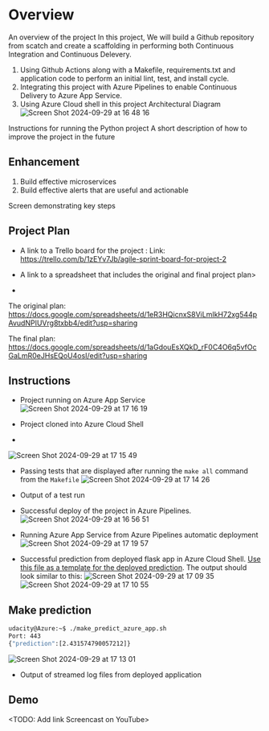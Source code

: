 # Overview
An overview of the project
In this project, We will build a Github repository from scatch and create a scaffolding in performing
both Continuous Integration and Continuous Delevery.
 1. Using Github Actions along with a Makefile, requirements.txt and application code to perform an initial lint, test, and install cycle.
 2. Integrating this project with Azure Pipelines to enable Continuous Delivery to Azure App Service.
 3. Using Azure Cloud shell in this project
Architectural Diagram
![Screen Shot 2024-09-29 at 16 48 16](https://github.com/user-attachments/assets/3edc738e-d80f-46f0-897f-ad68bfddc5af)

Instructions for running the Python project
A short description of how to improve the project in the future
## Enhancement
1. Build effective microservices
2. Build effective alerts that are useful and actionable

Screen demonstrating key steps

## Project Plan
* A link to a Trello board for the project : 
Link: https://trello.com/b/1zEYv7Jb/agile-sprint-board-for-project-2

* A link to a spreadsheet that includes the original and final project plan>
* 
The original plan: https://docs.google.com/spreadsheets/d/1eR3HQicnxS8ViLmIkH72xg544pAvudNPIUVrg8txbb4/edit?usp=sharing

The final plan: https://docs.google.com/spreadsheets/d/1aGdouEsXQkD_rF0C4O6q5vfOcGaLmR0eJHsEQoU4osI/edit?usp=sharing

## Instructions

* Project running on Azure App Service
![Screen Shot 2024-09-29 at 17 16 19](https://github.com/user-attachments/assets/79569315-b6d0-4b42-8e4c-9ff1bfd40665)

* Project cloned into Azure Cloud Shell
* 
![Screen Shot 2024-09-29 at 17 15 49](https://github.com/user-attachments/assets/4b3e71ed-ebdf-4837-baf2-126ab23c33ca)


* Passing tests that are displayed after running the `make all` command from the `Makefile`
![Screen Shot 2024-09-29 at 17 14 26](https://github.com/user-attachments/assets/7a0bf41f-1277-41d2-bd88-1ed1733131f5)

* Output of a test run

* Successful deploy of the project in Azure Pipelines.
 ![Screen Shot 2024-09-29 at 16 56 51](https://github.com/user-attachments/assets/ed0089f8-0775-45c6-a55a-63afe30d8b59)


* Running Azure App Service from Azure Pipelines automatic deployment
![Screen Shot 2024-09-29 at 17 19 57](https://github.com/user-attachments/assets/f15b0d36-8750-4679-8bcd-2c0ce177cab1)


* Successful prediction from deployed flask app in Azure Cloud Shell.  [Use this file as a template for the deployed prediction]([(https://github.com/TuanNA163/flask-learn-udacity/blob/main/make_predict_azure_app.sh)]).
The output should look similar to this:
![Screen Shot 2024-09-29 at 17 09 35](https://github.com/user-attachments/assets/c96b7c8a-4a77-42ad-aa49-bc44665ed6dd)
![Screen Shot 2024-09-29 at 17 10 55](https://github.com/user-attachments/assets/bb8e208b-bc34-4e08-8141-0ba86e1ba373)

## Make prediction
```bash
udacity@Azure:~$ ./make_predict_azure_app.sh
Port: 443
{"prediction":[2.431574790057212]}
```
![Screen Shot 2024-09-29 at 17 13 01](https://github.com/user-attachments/assets/a5c0d6f5-0753-4b60-9989-0d5c4d28ce7f)

* Output of streamed log files from deployed application

## Demo 

<TODO: Add link Screencast on YouTube>
